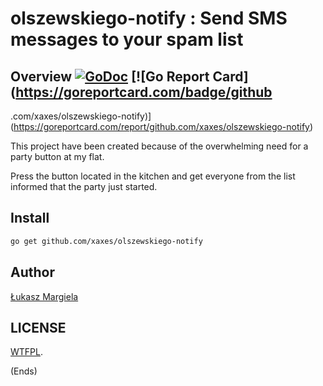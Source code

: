# olszewskiego-notify : Send SMS messages to your spam list

## Overview [![GoDoc](https://godoc.org/github.com/xaxes/olszewskieg-notify?status.svg)](https://godoc.org/github.com/xaxes/olszewskiego-notify) [![Go Report Card](https://goreportcard.com/badge/github
.com/xaxes/olszewskiego-notify)](https://goreportcard.com/report/github.com/xaxes/olszewskiego-notify)

This project have been created because of the  overwhelming need for a party button at my flat.

Press the button located in the kitchen and get everyone from the list informed that the party just started.

## Install

```bash
go get github.com/xaxes/olszewskiego-notify
```

## Author

[Łukasz Margiela](https://twitter.com/xaxees)

## LICENSE

[WTFPL](http://www.wtfpl.net/).

(Ends)
